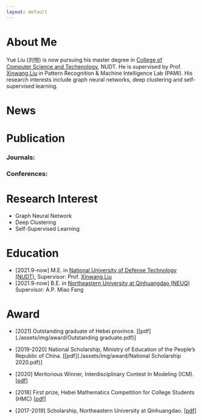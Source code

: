 ```yaml
---
layout: default
---
```


# About Me

Yue Liu (刘悦) is now pursuing his master degree in <a href="https://www.nudt.edu.cn/xysz/jsjxy/index.htm">College of Computer Science and Techenology</a>, NUDT. He is supervised by Prof. <a href="https://xinwangliu.github.io/">Xinwang Liu</a> in Pattern Recognition & Machine Intelligence Lab (PAMI). His research interests include graph neural networks, deep clustering and self-supervised learning.







# News











# Publication

### Journals: 



### Conferences: 







# Research Interest

- Graph Neural Network
- Deep Clustering 
- Self-Supervised Learning





# Education

- [2021.9-now] M.E.	in <a href="https://english.nudt.edu.cn/">National University of Defense Technology (NUDT) </a>	Supervisor: Prof. [Xinwang Liu](https://xinwangliu.github.io/)
- [2021.9-now] B.E.     in <a href="https://www.neuq.edu.cn/">Northeastern University at Qinhuangdao (NEUQ)</a>        Supervisor: A.P. Miao Fang





# Award

- [2021] Outstanding graduate of Hebei province. \[[pdf](./assets/img/award/Outstanding graduate.pdf)]

- [2019-2020] National Scholarship, Ministry of Education of the People’s Republic of China. \[[pdf](./assets/img/award/National Scholarship 2020.pdf)]
- [2020] Meritorious Winner, Interdisciplinary Contest In Modeling (ICM). \[[pdf](./assets/img/award/ICM.pdf)]
- [2018] First prize, Hebei Mathematics Competition for College Students (HMC) \[[pdf](./assets/img/award/HMC.pdf)]
- [2017-2019] Scholarship, Northeastern University at Qinhuangdao. \[[pdf](./assets/img/award/ICM.pdf)]





